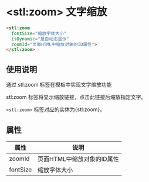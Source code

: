 ﻿# &lt;stl:zoom&gt; 文字缩放

```html
<stl:zoom
  fontSize="缩放字体大小"
  isDynamic="是否动态显示"
  zoomId="页面HTML中缩放对象的ID属性">
</stl:zoom>
```

## 使用说明

通过 stl:zoom 标签在模板中实现文字缩放功能

stl:zoom 标签将显示缩放链接，点击此链接后缩放指定文字。

`<stl:zoom>` 标签对应的实体为{stl:zoom}。

## 属性

| 属性     | 说明                       |
| -------- | -------------------------- |
| zoomId   | 页面HTML中缩放对象的ID属性 |
| fontSize | 缩放字体大小               |